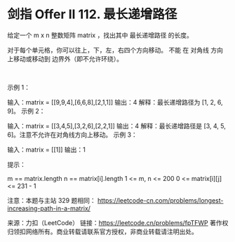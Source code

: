 # 剑指 Offer II 112. 最长递增路径

给定一个 m x n 整数矩阵 matrix ，找出其中 最长递增路径 的长度。

对于每个单元格，你可以往上，下，左，右四个方向移动。 不能 在 对角线 方向上移动或移动到 边界外（即不允许环绕）。

 

示例 1：



输入：matrix = [[9,9,4],[6,6,8],[2,1,1]]
输出：4 
解释：最长递增路径为 [1, 2, 6, 9]。
示例 2：



输入：matrix = [[3,4,5],[3,2,6],[2,2,1]]
输出：4 
解释：最长递增路径是 [3, 4, 5, 6]。注意不允许在对角线方向上移动。
示例 3：

输入：matrix = [[1]]
输出：1
 

提示：

m == matrix.length
n == matrix[i].length
1 <= m, n <= 200
0 <= matrix[i][j] <= 231 - 1
 

注意：本题与主站 329 题相同： https://leetcode-cn.com/problems/longest-increasing-path-in-a-matrix/

来源：力扣（LeetCode）
链接：https://leetcode.cn/problems/fpTFWP
著作权归领扣网络所有。商业转载请联系官方授权，非商业转载请注明出处。